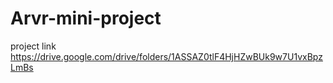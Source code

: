 # Arvr-mini-project

project link https://drive.google.com/drive/folders/1ASSAZ0tlF4HjHZwBUk9w7U1vxBpzLmBs
